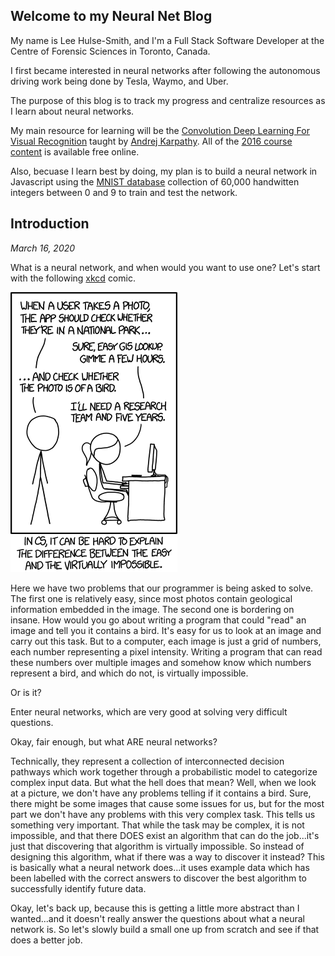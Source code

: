 ## Welcome to my Neural Net Blog

My name is Lee Hulse-Smith, and I'm a Full Stack Software Developer at the Centre of Forensic Sciences in Toronto, Canada. 

I first became interested in neural networks after following the autonomous driving work being done by Tesla, Waymo, and Uber.

The purpose of this blog is to track my progress and centralize resources as I learn about neural networks.

My main resource for learning will be the [Convolution Deep Learning For Visual Recognition](http://cs231n.stanford.edu/) taught by [Andrej Karpathy](https://cs.stanford.edu/people/karpathy/). All of the [2016 course content](https://www.youtube.com/playlist?list=PLkt2uSq6rBVctENoVBg1TpCC7OQi31AlC) is available free online.

Also, becuase I learn best by doing, my plan is to build a neural network in Javascript using the [MNIST database](http://yann.lecun.com/exdb/mnist/) collection of 60,000 handwitten integers between 0 and 9 to train and test the network.

## Introduction

_March 16, 2020_

What is a neural network, and when would you want to use one? Let's start with the following [xkcd](https://xkcd.com/) comic. 

<img src="images/xkcd_comic.png" alt="xkcd comic" class="inline"/>

Here we have two problems that our programmer is being asked to solve. The first one is relatively easy, since most photos contain geological information embedded in the image. The second one is bordering on insane. How would you go about writing a program that could "read" an image and tell you it contains a bird. It's easy for us to look at an image and carry out this task. But to a computer, each image is just a grid of numbers, each number representing a pixel intensity. Writing a program that can read these numbers over multiple images and somehow know which numbers represent a bird, and which do not, is virtually impossible.

Or is it? 

Enter neural networks, which are very good at solving very difficult questions.

Okay, fair enough, but what ARE neural networks?

Technically, they represent a collection of interconnected decision pathways which work together through a probabilistic model to categorize complex input data. But what the hell does that mean? Well, when we look at a picture, we don't have any problems telling if it contains a bird. Sure, there might be some images that cause some issues for us, but for the most part we don't have any problems with this very complex task. This tells us something very important. That while the task may be complex, it is not impossible, and that there DOES exist an algorithm that can do the job...it's just that discovering that algorithm is virtually impossible. So instead of designing this algorithm, what if there was a way to discover it instead? This is basically what a neural network does...it uses example data which has been labelled with the correct answers to discover the best algorithm to successfully identify future data.

Okay, let's back up, because this is getting a little more abstract than I wanted...and it doesn't really answer the questions about what a neural network is. So let's slowly build a small one up from scratch and see if that does a better job.





